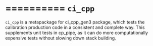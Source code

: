 ==========
``ci_cpp``
==========

``ci_cpp`` is a metapackage for ci_cpp_gen3 package, which tests the
calibration production code in a consistent and complete way.  This
supplements unit tests in cp_pipe, as it can do more computationally
expensive tests without slowing down stack building.

